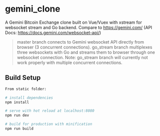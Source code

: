 # gemini_clone
A Gemini Bitcoin Exchange clone built on Vue/Vuex with xstream for websocket stream and Go backend.
Compare to https://gemini.com/ (API Docs: https://docs.gemini.com/websocket-api/)
> master branch connects to Gemini websocket API directly from browser (3 concurrent connections).
> go_stream branch multiplexes three websockets with Go and streams them to browser through one websocket connection.
> Note: go_stream branch will currently not work properly with multiple concurrent connections.

## Build Setup

``` bash
From static folder:

# install dependencies
npm install

# serve with hot reload at localhost:8080
npm run dev

# build for production with minification
npm run build
```